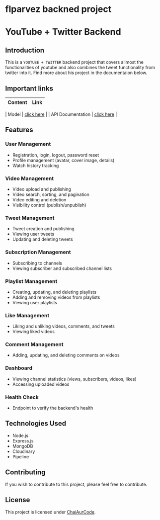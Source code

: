 # flparvez backned project

# YouTube + Twitter Backend

## Introduction

This is a ``YOUTUBE + TWITTER`` backend project that covers allmost the functionalities of youtube
and also combines the tweet functionality from twitter into it. Find more about his project in the documentaion below.

## Important links

| Content            | Link                                                                        |
| -------------------| ----------------------------------------------------------------------------|

| Model              | [click here](https://app.eraser.io/workspace/PM1ODzAP9V0PH1mCQU4g?origin=share)         |
| API Documentation             | [click here](https://documenter.getpostman.com/view/22951397/2s9YsQ8VD7)         |

## Features

### User Management

- Registration, login, logout, password reset
- Profile management (avatar, cover image, details)
- Watch history tracking

### Video Management

- Video upload and publishing
- Video search, sorting, and pagination
- Video editing and deletion
- Visibility control (publish/unpublish)

### Tweet Management

- Tweet creation and publishing
- Viewing user tweets
- Updating and deleting tweets

### Subscription Management

- Subscribing to channels
- Viewing subscriber and subscribed channel lists

### Playlist Management

- Creating, updating, and deleting playlists
- Adding and removing videos from playlists
- Viewing user playlists

### Like Management

- Liking and unliking videos, comments, and tweets
- Viewing liked videos

### Comment Management

- Adding, updating, and deleting comments on videos

### Dashboard

- Viewing channel statistics (views, subscribers, videos, likes)
- Accessing uploaded videos

### Health Check

- Endpoint to verify the backend's health

## Technologies Used

- Node.js
- Express.js
- MongoDB
- Cloudinary
- Pipeline

## Contributing

If you wish to contribute to this project, please feel free to contribute.

## License

This project is licensed under [ChaiAurCode](https://www.youtube.com/@chaiaurcode).
